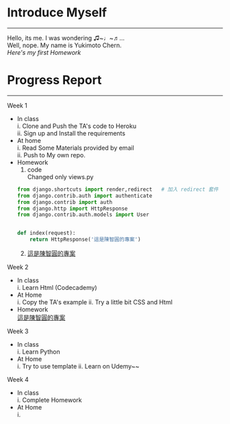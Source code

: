# Introduce Myself
---
Hello, its me. I was wondering ♫~♩~♬...  
Well, nope. My name is Yukimoto Chern.  
*Here's my first Homework*

# Progress Report
---
Week 1
  * In class  
    i.  Clone and Push the TA's code to Heroku  
    ii. Sign up and Install the requirements  
  * At home  
    i.  Read Some Materials provided by email  
    ii. Push to My own repo.  
  * Homework
    1. code  
    Changed only views.py
    ```python
    from django.shortcuts import render,redirect   # 加入 redirect 套件
    from django.contrib.auth import authenticate
    from django.contrib import auth
    from django.http import HttpResponse
    from django.contrib.auth.models import User


    def index(request):
	    return HttpResponse('這是陳智圓的專案')
    ```
    2. [這是陳智圓的專案](https://weihelloworldtest2.herokuapp.com/)

Week 2  
  * In class  
    i.  Learn Html (Codecademy)  
  * At Home  
    i. Copy the TA's example
    ii. Try a little bit CSS and Html
  * Homework  
    [這是陳智圓的專案](https://weihelloworldtest2.herokuapp.com/)

Week 3  
  * In class  
    i. Learn Python
  * At Home  
    i. Try to use template
    ii. Learn on Udemy~~
    
Week 4  
  * In class  
    i. Complete Homework
  * At Home  
    i. 
    